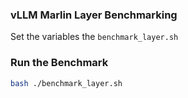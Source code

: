 ### vLLM Marlin Layer Benchmarking

Set the variables the `benchmark_layer.sh`

### Run the Benchmark

```bash
bash ./benchmark_layer.sh
```
